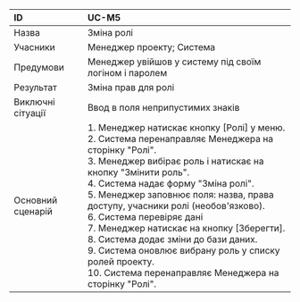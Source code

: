 | ID  | UC-M5  |
|:---|:---|
|Назва   | Зміна ролі |
|Учасники   | Менеджер проекту; Система |
|Предумови  | Менеджер увійшов у систему під своїм логіном і паролем |
|Результат| Зміна прав для ролі |
|Виключні сітуації|Ввод в поля неприпустимих знаків|
|Основний сценарій|1. Менеджер натискає кнопку [Ролі] у меню. <br>2. Система перенаправляє Менеджера на сторінку "Ролі". <br>3. Менеджер вибірає роль і натискає на кнопку "Змінити роль".<br> 4. Система надає форму "Зміна ролі". <br>5. Менеджер заповнює поля: назва, права доступу, учасники ролі (необов'язково). <br> 6. Система перевіряє дані <br>7. Менеджер натискає на кнопку [Зберегти]. <br>8. Система додає зміни до бази даних. <br>9. Система оновлює вибрану роль у списку ролей проекту. <br>10. Система перенаправляє Менеджера на сторінку "Ролі".
